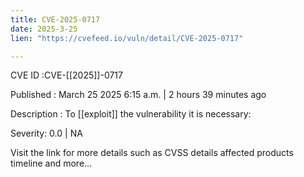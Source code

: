 ```yaml
---
title: CVE-2025-0717
date: 2025-3-25
lien: "https://cvefeed.io/vuln/detail/CVE-2025-0717"

---
```


CVE ID :CVE-[[2025]]-0717

Published :  March 25
2025
6:15 a.m. | 2 hours
39 minutes ago

Description : To [[exploit]] the vulnerability
it is necessary:

Severity: 0.0 | NA

Visit the link for more details
such as CVSS details
affected products
timeline
and more...
